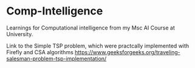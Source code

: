 # Comp-Intelligence
Learnings for Computational intelligence from my Msc AI Course at University. 

Link to the Simple TSP problem, which were practcally implemented with Firefly and CSA algorithms 
https://www.geeksforgeeks.org/traveling-salesman-problem-tsp-implementation/
